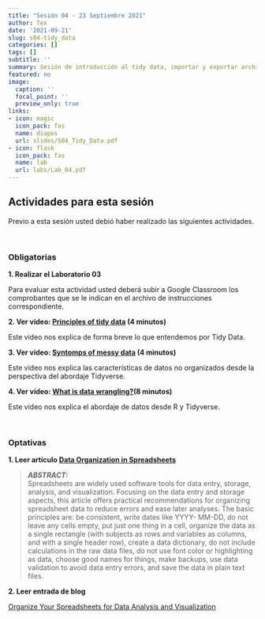 ```yaml
---
title: "Sesión 04 - 23 Septiembre 2021"
author: Tex
date: '2021-09-21'
slug: s04-tidy_data
categories: []
tags: []
subtitle: ''
summary: Sesión de introducción al tidy data, importar y exportar archivos en R.
featured: no
image:
  caption: ''
  focal_point: ''
  preview_only: true
links:
- icon: magic
  icon_pack: fas
  name: diapos
  url: slides/S04_Tidy_Data.pdf
- icon: flask
  icon_pack: fas
  name: lab
  url: labs/Lab_04.pdf
---
```


## Actividades para esta sesión 

Previo a esta sesión usted debió haber realizado las siguientes actividades.

&nbsp;

### Obligatorias

**1. Realizar el Laboratorio 03**

Para evaluar esta actividad usted deberá subir a Google Classroom los 
comprobantes que se le indican en el archivo de instrucciones correspondiente.

**2. Ver video: [Principles of tidy data](https://youtu.be/oQuupzfX9OQ) (4 minutos)**

Este video nos explica de forma breve lo que entendemos por Tidy Data.

**3. Ver video: [Syntomps of messy data](https://youtu.be/cdwMV7JuY-k) (4 minutos)**

Este video nos explica las características de datos no organizados desde la 
perspectiva del abordaje Tidyverse.

**4. Ver video: [What is data wrangling?](https://youtu.be/jOd65mR1zfw)(8 minutos)**

Este video nos explica el abordaje de datos desde R y Tidyverse.

&nbsp;

### Optativas

**1. Leer artículo [Data Organization in Spreadsheets](https://doi.org/10.1080/00031305.2017.1375989)**

> ***ABSTRACT:***  
Spreadsheets are widely used software tools for data entry, storage, analysis, and visualization. Focusing on the data entry and storage aspects, this article offers practical recommendations for organizing spreadsheet data to reduce errors and ease later analyses. The basic principles are: be consistent, write dates like YYYY- MM-DD, do not leave any cells empty, put just one thing in a cell, organize the data as a single rectangle (with subjects as rows and variables as columns, and with a single header row), create a data dictionary, do not include calculations in the raw data files, do not use font color or highlighting as data, choose good names for things, make backups, use data validation to avoid data entry errors, and save the data in plain text files.

**2. Leer entrada de blog** 

[Organize Your Spreadsheets for Data Analysis and Visualization](https://towardsdatascience.com/organize-your-spreadsheets-for-data-analysis-and-visualization-b1985a31523a)

&nbsp;

&nbsp;
